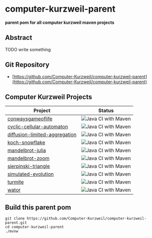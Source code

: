 # computer-kurzweil-parent

**parent pom for all computer kurzweil maven projects**

## Abstract
TODO write something

## Git Repository
* [https://github.com/Computer-Kurzweil/computer-kurzweil-parent](https://github.com/Computer-Kurzweil/computer-kurzweil-parent)

## Computer Kurzweil Projects

| Project                                                                                          | Status                                                                                                                                 |
|--------------------------------------------------------------------------------------------------|----------------------------------------------------------------------------------------------------------------------------------------|
| [conwaysgameoflife](https://java.woehlke.org/kurzweil/conwaysgameoflife)                         | ![Java CI with Maven](https://github.com/Computer-Kurzweil/conwaysgameoflife/workflows/Java%20CI%20with%20Maven/badge.svg)             |
| [cyclic-cellular-automaton](https://java.woehlke.org/kurzweil/cyclic-cellular-automaton)         | ![Java CI with Maven](https://github.com/Computer-Kurzweil/cyclic-cellular-automaton/workflows/Java%20CI%20with%20Maven/badge.svg)     |
| [diffusion-limited-aggregation](https://java.woehlke.org/kurzweil/diffusion-limited-aggregation) | ![Java CI with Maven](https://github.com/Computer-Kurzweil/diffusion-limited-aggregation/workflows/Java%20CI%20with%20Maven/badge.svg) |
| [koch-snowflake](https://java.woehlke.org/kurzweil/koch-snowflake)                               | ![Java CI with Maven](https://github.com/Computer-Kurzweil/koch-snowflake/workflows/Java%20CI%20with%20Maven/badge.svg)                |
| [mandelbrot-julia](https://java.woehlke.org/kurzweil/mandelbrot-julia)                           | ![Java CI with Maven](https://github.com/Computer-Kurzweil/mandelbrot-julia/workflows/Java%20CI%20with%20Maven/badge.svg)              |
| [mandelbrot-zoom](https://java.woehlke.org/kurzweil/mandelbrot-zoom)                             | ![Java CI with Maven](https://github.com/Computer-Kurzweil/mandelbrot-zoom/workflows/Java%20CI%20with%20Maven/badge.svg)               |
| [sierpinski-triangle](https://java.woehlke.org/kurzweil/sierpinski-triangle)                     | ![Java CI with Maven](https://github.com/Computer-Kurzweil/sierpinski-triangle/workflows/Java%20CI%20with%20Maven/badge.svg)           |
| [simulated-evolution](https://java.woehlke.org/kurzweil/simulated-evolution)                     | ![Java CI with Maven](https://github.com/Computer-Kurzweil/simulated-evolution/workflows/Java%20CI%20with%20Maven/badge.svg)           |
| [turmite](https://java.woehlke.org/kurzweil/turmite)                                             | ![Java CI with Maven](https://github.com/Computer-Kurzweil/turmite/workflows/Java%20CI%20with%20Maven/badge.svg)                       |
| [wator](https://java.woehlke.org/kurzweil/wator)                                                 | ![Java CI with Maven](https://github.com/Computer-Kurzweil/wator/workflows/Java%20CI%20with%20Maven/badge.svg)                         |


## Build this parent pom

```
git clone https://github.com/Computer-Kurzweil/computer-kurzweil-parent.git
cd computer-kurzweil-parent
./mvnw
```
